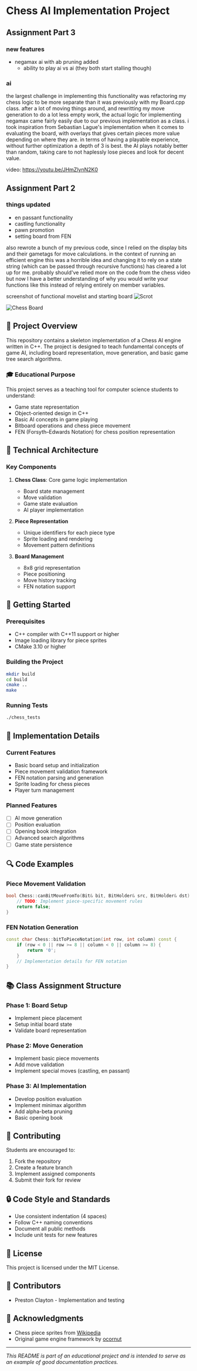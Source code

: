 # Chess AI Implementation Project
## Assignment Part 3
### new features
 - negamax ai with ab pruning added
    - ability to play ai vs ai (they both start stalling though)

### ai
the largest challenge in implementing this functionality was refactoring my chess logic to be more separate than it was previously with my Board.cpp class. after a lot of moving things around, and rewritting my move generation to do a lot less empty work, the actual logic for implementing negamax came fairly easily due to our previous implementation as a class. i took inspiration from Sebastian Lague's implementation when it comes to evaluating the board, with overlays that gives certain pieces more value depending on where they are. in terms of having a playable experience, without further optimization a depth of 3 is best. the AI plays notably better than random, taking care to not haplessly lose pieces and look for decent value.

video: https://youtu.be/JHmZlynN2K0

## Assignment Part 2
### things updated
 - en passant functionality
 - castling functionality 
 - pawn promotion
 - setting board from FEN

also rewrote a bunch of my previous code, since I relied on the display bits and their gametags for move calculations. in the context of running an efficient engine this was a horrible idea and changing it to rely on a state string (which can be passed through recursive functions) has cleared a lot up for me. probably should've relied more on the code from the chess video but now I have a better understanding of why you would write your functions like this instead of relying entirely on member variables. 

screenshot of functional movelist and starting board
![Scrot](https://raw.githubusercontent.com/notprovided64/class-chess-123/main/scrot.png)

![Chess Board](https://raw.githubusercontent.com/zaphodgjd/class-chess-123/main/chess/w_king.png)

## 🎯 Project Overview
This repository contains a skeleton implementation of a Chess AI engine written in C++. The project is designed to teach fundamental concepts of game AI, including board representation, move generation, and basic game tree search algorithms.

### 🎓 Educational Purpose
This project serves as a teaching tool for computer science students to understand:
- Game state representation
- Object-oriented design in C++
- Basic AI concepts in game playing
- Bitboard operations and chess piece movement
- FEN (Forsyth–Edwards Notation) for chess position representation

## 🔧 Technical Architecture

### Key Components
1. **Chess Class**: Core game logic implementation
   - Board state management
   - Move validation
   - Game state evaluation
   - AI player implementation

2. **Piece Representation**
   - Unique identifiers for each piece type
   - Sprite loading and rendering
   - Movement pattern definitions

3. **Board Management**
   - 8x8 grid representation
   - Piece positioning
   - Move history tracking
   - FEN notation support

## 🚀 Getting Started

### Prerequisites
- C++ compiler with C++11 support or higher
- Image loading library for piece sprites
- CMake 3.10 or higher

### Building the Project
```bash
mkdir build
cd build
cmake ..
make
```

### Running Tests
```bash
./chess_tests
```

## 📝 Implementation Details

### Current Features
- Basic board setup and initialization
- Piece movement validation framework
- FEN notation parsing and generation
- Sprite loading for chess pieces
- Player turn management

### Planned Features
- [ ] AI move generation
- [ ] Position evaluation
- [ ] Opening book integration
- [ ] Advanced search algorithms
- [ ] Game state persistence

## 🔍 Code Examples

### Piece Movement Validation
```cpp
bool Chess::canBitMoveFromTo(Bit& bit, BitHolder& src, BitHolder& dst) {
    // TODO: Implement piece-specific movement rules
    return false;
}
```

### FEN Notation Generation
```cpp
const char Chess::bitToPieceNotation(int row, int column) const {
    if (row < 0 || row >= 8 || column < 0 || column >= 8) {
        return '0';
    }
    // Implementation details for FEN notation
}
```

## 📚 Class Assignment Structure

### Phase 1: Board Setup
- Implement piece placement
- Setup initial board state
- Validate board representation

### Phase 2: Move Generation
- Implement basic piece movements
- Add move validation
- Implement special moves (castling, en passant)

### Phase 3: AI Implementation
- Develop position evaluation
- Implement minimax algorithm
- Add alpha-beta pruning
- Basic opening book

## 🤝 Contributing
Students are encouraged to:
1. Fork the repository
2. Create a feature branch
3. Implement assigned components
4. Submit their fork for review

## 🔒 Code Style and Standards
- Use consistent indentation (4 spaces)
- Follow C++ naming conventions
- Document all public methods
- Include unit tests for new features

## 📄 License
This project is licensed under the MIT License.

## 👥 Contributors
- Preston Clayton - Implementation and testing

## 🙏 Acknowledgments
- Chess piece sprites from [Wikipedia](https://en.wikipedia.org/wiki/Chess_piece)
- Original game engine framework by [ocornut](https://github.com/ocornut/imgui)

---
*This README is part of an educational project and is intended to serve as an example of good documentation practices.*
